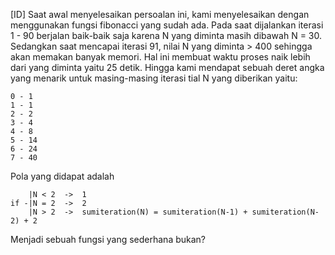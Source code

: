 [ID]
Saat awal menyelesaikan persoalan ini, kami menyelesaikan dengan menggunakan fungsi fibonacci yang sudah ada. Pada saat dijalankan iterasi 1 - 90 berjalan baik-baik saja karena N yang diminta masih dibawah N = 30. Sedangkan saat mencapai iterasi 91, nilai N yang diminta > 400 sehingga akan memakan banyak memori. Hal ini membuat waktu proses naik lebih dari yang diminta yaitu 25 detik.
Hingga kami mendapat sebuah deret angka yang menarik untuk masing-masing iterasi tial N yang diberikan yaitu:
```
0 - 1
1 - 1
2 - 2
3 - 4
4 - 8
5 - 14
6 - 24
7 - 40
```
Pola yang didapat adalah 
```
    |N < 2  ->  1
if -|N = 2  ->  2
    |N > 2  ->  sumiteration(N) = sumiteration(N-1) + sumiteration(N-2) + 2
```
Menjadi sebuah fungsi yang sederhana bukan?

